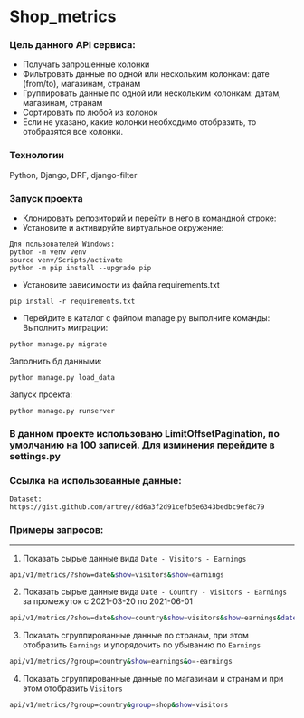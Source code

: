 # Shop_metrics

### Цель данного API сервиса:
- Получать запрошенные колонки
- Фильтровать данные по одной или нескольким колонкам: дате (from/to), магазинам, странам
- Группировать данные по одной или нескольким колонкам: датам, магазинам, странам
- Сортировать по любой из колонок
- Если не указано, какие колонки необходимо отобразить, то отобразятся все колонки.

### Технологии
Python, Django, DRF, django-filter

### Запуск проекта
- Клонировать репозиторий и перейти в него в командной строке:
- Установите и активируйте виртуальное окружение:
```
Для пользователей Windows:
python -m venv venv
source venv/Scripts/activate
python -m pip install --upgrade pip
```
- Установите зависимости из файла requirements.txt
```
pip install -r requirements.txt
```
- Перейдите в каталог с файлом manage.py выполните команды:
Выполнить миграции:
```
python manage.py migrate
```
Заполнить бд данными:
```
python manage.py load_data
```
Запуск проекта:
```
python manage.py runserver
```
### В данном проекте использовано LimitOffsetPagination, по умолчанию на 100 записей. Для изминения перейдите в settings.py

### Ссылка на использованные данные:
```
Dataset: https://gist.github.com/artrey/8d6a3f2d91cefb5e6343bedbc9ef8c79
```
### Примеры запросов:
---
1. Показать сырые данные вида `Date - Visitors - Earnings`
```bash
api/v1/metrics/?show=date&show=visitors&show=earnings
```
2. Показать сырые данные вида `Date - Country - Visitors - Earnings` за промежуток с 2021-03-20 по 2021-06-01
```bash
api/v1/metrics/?show=date&show=country&show=visitors&show=earnings&date_from=2021-03-20&date_to=2021-06-01
```
3. Показать сгруппированные данные по странам, при этом отобразить `Earnings` и упорядочить по убыванию по `Earnings`
```bash
api/v1/metrics/?group=country&show=earnings&o=-earnings
```
4. Показать сгруппированные данные по магазинам и странам и при этом отобразить `Visitors`
```bash
api/v1/metrics/?group=country&group=shop&show=visitors
```

